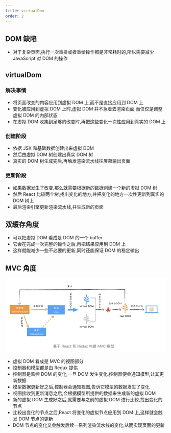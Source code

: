 ```yaml
---
title: virtualDom
order: 2
---
```


## DOM 缺陷

- 对于复杂页面,执行一次重排或者重绘操作都是非常耗时的,所以需要减少 JavaScript 对 DOM 的操作

## virtualDom

### 解决事情

- 将页面改变的内容应用到虚拟 DOM 上,而不是直接应用到 DOM 上
- 变化被应用到虚拟 DOM 上时,虚拟 DOM 并不急着去渲染页面,而仅仅是调整虚拟 DOM 的内部状态
- 在虚拟 DOM 收集到足够的改变时,再把这些变化一次性应用到真实的 DOM 上

### 创建阶段

- 依据 JSX 和基础数据创建出来虚拟 DOM
- 然后由虚拟 DOM 树创建出真实 DOM 树
- 真实的 DOM 树生成完后,再触发渲染流水线往屏幕输出页面

### 更新阶段

- 如果数据发生了改变,那么就需要根据新的数据创建一个新的虚拟 DOM 树
- 然后 React 比较两个树,找出变化的地方,并把变化的地方一次性更新到真实的 DOM 树上
- 最后渲染引擎更新渲染流水线,并生成新的页面

## 双缓存角度

- 可以把虚拟 DOM 看成是 DOM 的一个 buffer
- 它会在完成一次完整的操作之后,再把结果应用到 DOM 上
- 这样就能减少一些不必要的更新,同时还能保证 DOM 的稳定输出

## MVC 角度

![](../../assets/frame/virtualDomMVC.png)

- 虚拟 DOM 看成是 MVC 的视图部分
- 控制器和模型都是由 Redux 提供
- 控制器是监控 DOM 的变化,一旦 DOM 发生变化,控制器便会通知模型,让其更新数据
- 模型数据更新好之后,控制器会通知视图,告诉它模型的数据发生了变化
- 视图接收到更新消息之后,会根据模型所提供的数据来生成新的虚拟 DOM
- 新的虚拟 DOM 生成好之后,就需要与之前的虚拟 DOM 进行比较,找出变化的节点
- 比较出变化的节点之后,React 将变化的虚拟节点应用到 DOM 上,这样就会触发 DOM 节点的更新
- DOM 节点的变化又会触发后续一系列渲染流水线的变化,从而实现页面的更新
